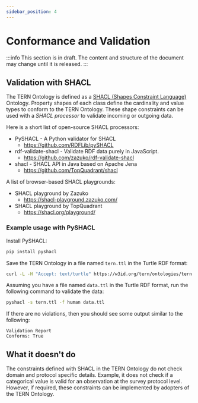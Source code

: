 ```yaml
---
sidebar_position: 4
---
```


# Conformance and Validation

:::info
This section is in draft. The content and structure of the document may change until it is released.
:::

## Validation with SHACL

The TERN Ontology is defined as a [SHACL (Shapes Constraint Language)](https://www.w3.org/TR/shacl/) Ontology. Property shapes of each class define the cardinality and value types to conform to the TERN Ontology. These shape constraints can be used with a _SHACL processor_ to validate incoming or outgoing data.

Here is a short list of open-source SHACL processors:

- PySHACL - A Python validator for SHACL
  - https://github.com/RDFLib/pySHACL
- rdf-validate-shacl - Validate RDF data purely in JavaScript.
  - https://github.com/zazuko/rdf-validate-shacl
- shacl - SHACL API in Java based on Apache Jena
  - https://github.com/TopQuadrant/shacl

A list of browser-based SHACL playgrounds:

- SHACL playground by Zazuko
  - https://shacl-playground.zazuko.com/
- SHACL playground by TopQuadrant
  - https://shacl.org/playground/

### Example usage with PySHACL

Install PySHACL:

```bash
pip install pyshacl
```

Save the TERN Ontology in a file named `tern.ttl` in the Turtle RDF format:

```bash
curl -L -H "Accept: text/turtle" https://w3id.org/tern/ontologies/tern >> tern.ttl
```

Assuming you have a file named `data.ttl` in the Turtle RDF format, run the following command to validate the data:

```bash
pyshacl -s tern.ttl -f human data.ttl
```

If there are no violations, then you should see some output similar to the following:

```
Validation Report
Conforms: True
```

## What it doesn't do

The constraints defined with SHACL in the TERN Ontology do not check domain and protocol specific details. Example, it does not check if a categorical value is valid for an observation at the survey protocol level. However, if required, these constraints can be implemented by adopters of the TERN Ontology.
